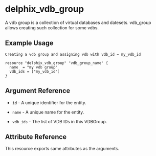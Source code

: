 # <resource name> delphix_vdb_group

A vdb group is a collection of virtual databases and datesets. vdb_group allows creating such collection for some vdbs.

## Example Usage

```hcl
Creating a vdb group and assigning vdb with vdb_id = my_vdb_id

resource "delphix_vdb_group" "vdb_group_name" {
  name  = "my vdb group"
  vdb_ids = ["my_vdb_id"]
}
```

## Argument Reference

* `id` - A unique identifier for the entity.

* `name` - A unique name for the entity.

* `vdb_ids` - The list of VDB IDs in this VDBGroup.

## Attribute Reference

This resource exports same attributes as the arguments.
